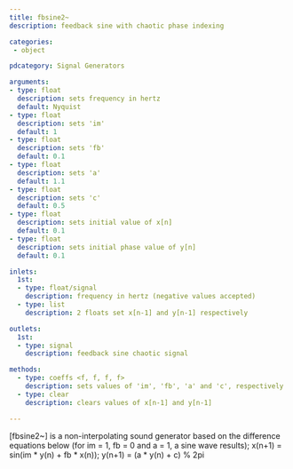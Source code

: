 ```yaml
---
title: fbsine2~
description: feedback sine with chaotic phase indexing

categories:
 - object

pdcategory: Signal Generators

arguments:
- type: float
  description: sets frequency in hertz
  default: Nyquist
- type: float
  description: sets 'im'
  default: 1
- type: float
  description: sets 'fb'
  default: 0.1
- type: float
  description: sets 'a'
  default: 1.1
- type: float
  description: sets 'c'
  default: 0.5
- type: float
  description: sets initial value of x[n]
  default: 0.1
- type: float
  description: sets initial phase value of y[n]
  default: 0.1

inlets:
  1st:
  - type: float/signal
    description: frequency in hertz (negative values accepted)
  - type: list
    description: 2 floats set x[n-1] and y[n-1] respectively

outlets:
  1st:
  - type: signal
    description: feedback sine chaotic signal

methods:
  - type: coeffs <f, f, f, f>
    description: sets values of 'im', 'fb', 'a' and 'c', respectively
  - type: clear
    description: clears values of x[n-1] and y[n-1]

---
```


[fbsine2~] is a non-interpolating sound generator based on the difference equations below (for im = 1, fb = 0 and a = 1, a sine wave results);
x(n+1) = sin(im * y(n) + fb * x(n));
y(n+1) = (a * y(n) + c) % 2pi

